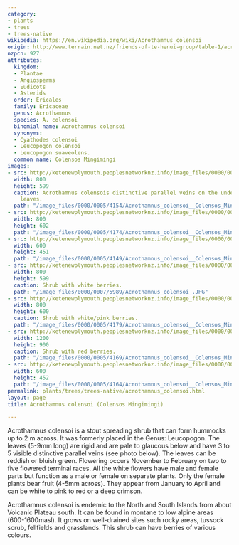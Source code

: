 ```yaml
---
category:
- plants
- trees
- trees-native
wikipedia: https://en.wikipedia.org/wiki/Acrothamnus_colensoi
origin: http://www.terrain.net.nz/friends-of-te-henui-group/table-1/acrothamnus-colensoi-colensos-mingimingi.html
nzpcn: 927
attributes:
  kingdom:
  - Plantae
  - Angiosperms
  - Eudicots
  - Asterids
  order: Ericales
  family: Ericaceae
  genus: Acrothamnus
  species: A. colensoi
  binomial name: Acrothamnus colensoi
  synonyms:
  - Cyathodes colensoi
  - Leucopogon colensoi
  - Leucopogon suaveolens.
  common name: Colensos Mingimingi
images:
- src: http://ketenewplymouth.peoplesnetworknz.info/image_files/0000/0005/4154/Acrothamnus_colensoi__Colensos_Mingimingi_-002.JPG
  width: 800
  height: 599
  caption: Acrothamnus colensois distinctive parallel veins on the underside of the
    leaves.
  path: "/image_files/0000/0005/4154/Acrothamnus_colensoi__Colensos_Mingimingi_-002.JPG"
- src: http://ketenewplymouth.peoplesnetworknz.info/image_files/0000/0005/4174/Acrothamnus_colensoi__Colensos_Mingimingi_.JPG
  width: 800
  height: 602
  path: "/image_files/0000/0005/4174/Acrothamnus_colensoi__Colensos_Mingimingi_.JPG"
- src: http://ketenewplymouth.peoplesnetworknz.info/image_files/0000/0005/4149/Acrothamnus_colensoi__Colensos_Mingimingi_-001.JPG
  width: 600
  height: 451
  path: "/image_files/0000/0005/4149/Acrothamnus_colensoi__Colensos_Mingimingi_-001.JPG"
- src: http://ketenewplymouth.peoplesnetworknz.info/image_files/0000/0007/5989/Acrothamnus_colensoi_.JPG
  width: 800
  height: 599
  caption: Shrub with white berries.
  path: "/image_files/0000/0007/5989/Acrothamnus_colensoi_.JPG"
- src: http://ketenewplymouth.peoplesnetworknz.info/image_files/0000/0005/4179/Acrothamnus_colensoi__Colensos_Mingimingi_-003.JPG
  width: 800
  height: 600
  caption: Shrub with white/pink berries.
  path: "/image_files/0000/0005/4179/Acrothamnus_colensoi__Colensos_Mingimingi_-003.JPG"
- src: http://ketenewplymouth.peoplesnetworknz.info/image_files/0000/0005/4169/Acrothamnus_colensoi__Colensos_Mingimingi_-004.JPG
  width: 1200
  height: 900
  caption: Shrub with red berries.
  path: "/image_files/0000/0005/4169/Acrothamnus_colensoi__Colensos_Mingimingi_-004.JPG"
- src: http://ketenewplymouth.peoplesnetworknz.info/image_files/0000/0005/4164/Acrothamnus_colensoi__Colensos_Mingimingi_-005.JPG
  width: 600
  height: 452
  path: "/image_files/0000/0005/4164/Acrothamnus_colensoi__Colensos_Mingimingi_-005.JPG"
permalink: plants/trees/trees-native/acrothamnus_colensoi.html
layout: page
title: Acrothamnus colensoi (Colensos Mingimingi)

---
```

Acrothamnus colensoi is a stout spreading shrub that can form hummocks up to 2 m across. It was formerly placed in the Genus: Leucopogon. The leaves (5-9mm long) are rigid and are pale to glaucous below and have 3 to 5 visible distinctive parallel veins (see photo below). The leaves can be reddish or bluish green. Flowering occurs November to February on two to five flowered terminal races. All the white flowers have male and female parts but function as a male or female on separate plants. Only the female plants bear fruit (4-5mm across). They appear from January to April and can be white to pink to red or a deep crimson.

Acrothamnus colensoi is endemic to the North and South Islands from about Volcanic Plateau south. It can be found in montane to low alpine areas (600-1600masl). It grows on well-drained sites such rocky areas, tussock scrub, fellfields and grasslands.
This shrub can have berries of various colours.
